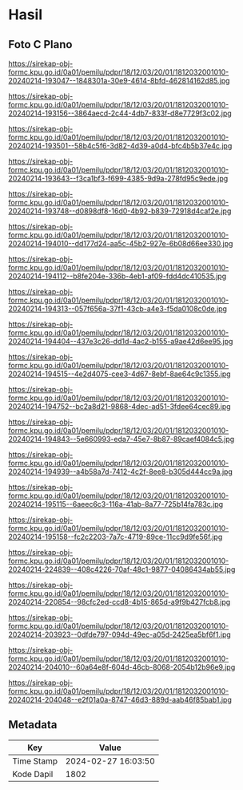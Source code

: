 # Hasil

## Foto C Plano

https://sirekap-obj-formc.kpu.go.id/0a01/pemilu/pdpr/18/12/03/20/01/1812032001010-20240214-193047--1848301a-30e9-4614-8bfd-462814162d85.jpg

https://sirekap-obj-formc.kpu.go.id/0a01/pemilu/pdpr/18/12/03/20/01/1812032001010-20240214-193156--3864aecd-2c44-4db7-833f-d8e7729f3c02.jpg

https://sirekap-obj-formc.kpu.go.id/0a01/pemilu/pdpr/18/12/03/20/01/1812032001010-20240214-193501--58b4c5f6-3d82-4d39-a0d4-bfc4b5b37e4c.jpg

https://sirekap-obj-formc.kpu.go.id/0a01/pemilu/pdpr/18/12/03/20/01/1812032001010-20240214-193643--f3ca1bf3-f699-4385-9d9a-278fd95c9ede.jpg

https://sirekap-obj-formc.kpu.go.id/0a01/pemilu/pdpr/18/12/03/20/01/1812032001010-20240214-193748--d0898df8-16d0-4b92-b839-72918d4caf2e.jpg

https://sirekap-obj-formc.kpu.go.id/0a01/pemilu/pdpr/18/12/03/20/01/1812032001010-20240214-194010--dd177d24-aa5c-45b2-927e-6b08d66ee330.jpg

https://sirekap-obj-formc.kpu.go.id/0a01/pemilu/pdpr/18/12/03/20/01/1812032001010-20240214-194112--b8fe204e-336b-4eb1-af09-fdd4dc410535.jpg

https://sirekap-obj-formc.kpu.go.id/0a01/pemilu/pdpr/18/12/03/20/01/1812032001010-20240214-194313--057f656a-37f1-43cb-a4e3-f5da0108c0de.jpg

https://sirekap-obj-formc.kpu.go.id/0a01/pemilu/pdpr/18/12/03/20/01/1812032001010-20240214-194404--437e3c26-dd1d-4ac2-b155-a9ae42d6ee95.jpg

https://sirekap-obj-formc.kpu.go.id/0a01/pemilu/pdpr/18/12/03/20/01/1812032001010-20240214-194515--4e2d4075-cee3-4d67-8ebf-8ae64c9c1355.jpg

https://sirekap-obj-formc.kpu.go.id/0a01/pemilu/pdpr/18/12/03/20/01/1812032001010-20240214-194752--bc2a8d21-9868-4dec-ad51-3fdee64cec89.jpg

https://sirekap-obj-formc.kpu.go.id/0a01/pemilu/pdpr/18/12/03/20/01/1812032001010-20240214-194843--5e660993-eda7-45e7-8b87-89caef4084c5.jpg

https://sirekap-obj-formc.kpu.go.id/0a01/pemilu/pdpr/18/12/03/20/01/1812032001010-20240214-194939--a4b58a7d-7412-4c2f-8ee8-b305d444cc9a.jpg

https://sirekap-obj-formc.kpu.go.id/0a01/pemilu/pdpr/18/12/03/20/01/1812032001010-20240214-195115--6aeec6c3-116a-41ab-8a77-725b14fa783c.jpg

https://sirekap-obj-formc.kpu.go.id/0a01/pemilu/pdpr/18/12/03/20/01/1812032001010-20240214-195158--fc2c2203-7a7c-4719-89ce-11cc9d9fe56f.jpg

https://sirekap-obj-formc.kpu.go.id/0a01/pemilu/pdpr/18/12/03/20/01/1812032001010-20240214-224839--408c4226-70af-48c1-9877-04086434ab55.jpg

https://sirekap-obj-formc.kpu.go.id/0a01/pemilu/pdpr/18/12/03/20/01/1812032001010-20240214-220854--98cfc2ed-ccd8-4b15-865d-a9f9b427fcb8.jpg

https://sirekap-obj-formc.kpu.go.id/0a01/pemilu/pdpr/18/12/03/20/01/1812032001010-20240214-203923--0dfde797-094d-49ec-a05d-2425ea5bf6f1.jpg

https://sirekap-obj-formc.kpu.go.id/0a01/pemilu/pdpr/18/12/03/20/01/1812032001010-20240214-204010--60a64e8f-604d-46cb-8068-2054b12b96e9.jpg

https://sirekap-obj-formc.kpu.go.id/0a01/pemilu/pdpr/18/12/03/20/01/1812032001010-20240214-204048--e2f01a0a-8747-46d3-889d-aab46f85bab1.jpg


## Metadata

| Key        | Value               |
| ---------- | ------------------- |
| Time Stamp | 2024-02-27 16:03:50 |
| Kode Dapil | 1802                |



